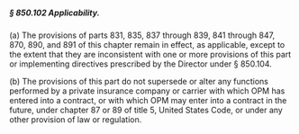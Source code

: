 ##### § 850.102 Applicability. #####

(a) The provisions of parts 831, 835, 837 through 839, 841 through 847, 870, 890, and 891 of this chapter remain in effect, as applicable, except to the extent that they are inconsistent with one or more provisions of this part or implementing directives prescribed by the Director under § 850.104.

(b) The provisions of this part do not supersede or alter any functions performed by a private insurance company or carrier with which OPM has entered into a contract, or with which OPM may enter into a contract in the future, under chapter 87 or 89 of title 5, United States Code, or under any other provision of law or regulation.